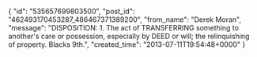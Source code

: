  {
   "id": "535657699803500",
   "post_id": "462493170453287_486467371389200",
   "from_name": "Derek Moran",
   "message": "DISPOSITION: 1. The act of TRANSFERRING something to another's care or possession, especially by DEED or will; the relinquishing of property. Blacks 9th.",
   "created_time": "2013-07-11T19:54:48+0000"
 }
